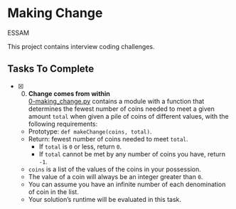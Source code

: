 # Making Change

ESSAM


This project contains interview coding challenges.

## Tasks To Complete

+ [x] 0. **Change comes from within**<br/>[0-making_change.py](0-making_change.py) contains a module with a function that determines the fewest number of coins needed to meet a given amount `total` when given a pile of coins of different values, with the following requirements:
  + Prototype: `def makeChange(coins, total)`.
  + Return: fewest number of coins needed to meet `total`.
    + If `total` is `0` or less, return `0`.
    + If `total` cannot be met by any number of coins you have, return `-1`.
  + `coins` is a list of the values of the coins in your possession.
  + The value of a coin will always be an integer greater than `0`.
  + You can assume you have an infinite number of each denomination of coin in the list.
  + Your solution’s runtime will be evaluated in this task.
